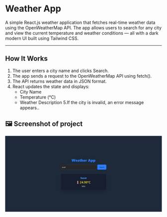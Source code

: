 # Weather App

A simple React.js weather application that fetches real-time weather data using the OpenWeatherMap API.
The app allows users to search for any city and view the current temperature and weather conditions — all with a dark modern UI built using Tailwind CSS.

---

## How It Works

1. The user enters a city name and clicks Search.
2. The app sends a request to the OpenWeatherMap API using fetch().
3. The API returns weather data in JSON format.
4. React updates the state and displays:
    - City Name
    - Temperature (°C)
    - Weather Description
5.If the city is invalid, an error message appears..

 ## 🖼 Screenshot of project

![Weather](project-image/weather-react-app.png)
